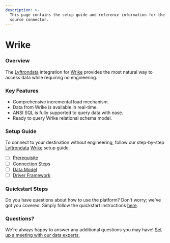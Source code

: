 ```yaml
---
description: >-
  This page contains the setup guide and reference information for the Wrike
  source connector.
---
```


# Wrike

### Overview

The [Lyftrondata](https://www.lyftrondata.com/) integration for [Wrike](https://www.lyftrondata.com/integration/business-analytics/wrike/) provides the most natural way to access data while requiring no engineering.

### Key Features

* Comprehensive incremental load mechanism.
* Data from Wrike is available in real-time.
* ANSI SQL is fully supported to query data with ease.
* Ready to query Wrike relational schema model.

### Setup Guide

To connect to your destination without engineering, follow our step-by-step [Lyftrondata](https://www.lyftrondata.com/) [Wrike](https://www.lyftrondata.com/integration/business-analytics/wrike/) setup guide.

* [ ] [Prerequisite](prerequisite.md)
* [ ] [Connection Steps](connection-steps.md)
* [ ] [Data Model](data-model/erd.md)
* [ ] [Driver Framework](driver-framework/)

### Quickstart Steps

Do you have questions about how to use the platform? Don't worry; we've got you covered. Simply follow the quickstart instructions [here](../../).

### Questions? <a href="#questions" id="questions"></a>

We're always happy to answer any additional questions you may have! [Set up a meeting with our data experts.](https://www.lyftrondata.com/book-a-meeting/)
